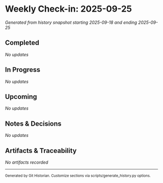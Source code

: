 # Weekly Check-in: 2025-09-25

_Generated from history snapshot starting 2025-09-18 and ending 2025-09-25_

## Completed
_No updates_

## In Progress
_No updates_

## Upcoming
_No updates_

## Notes & Decisions
_No updates_

## Artifacts & Traceability
_No artifacts recorded_

---

<sub>Generated by Git Historian. Customize sections via scripts/generate_history.py options.</sub>
